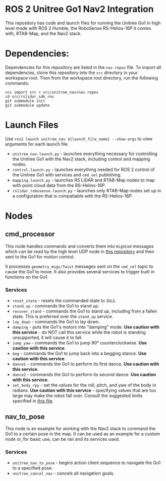 # ROS 2 Unitree Go1 Nav2 Integration
This repository has code and launch files for running the Unitree Go1 in high level mode with ROS 2 Humble, the RoboSense RS-Helios-16P it comes with, RTAB-Map, and the Nav2 stack. 

# Dependencies:
Dependencies for this repository are listed in the `nav.repos` file. To import all dependencies, clone this repository into the `src` directory in your workspace root. Then from the workspace root directory, run the following commands:

```
vcs import src < src/unitree_nav/nav.repos 
cd src/rslidar_sdk_ros
git submodule init
git submodule update
```

# Launch Files
Use `ros2 launch unitree_nav ${launch_file_name} --show-args` to view arguments for each launch file.

- `unitree_nav.launch.py` - launches everything necessary for controlling the Unitree Go1 with the Nav2 stack, including control and mapping nodes.
- `control.launch.py` - launches everything needed for ROS 2 control of the Unitree Go1 with services and `cmd_vel` publishing.
- `mapping.launch.py` - launches RS LiDAR and RTAB-Map nodes to map with point cloud data from the RS-Helios-16P.
- `rslidar_robosense.launch.py` - launches only RTAB-Map nodes set up in a configuration that is compatiable with the RS-Helios-16P.

# Nodes
## cmd_processor
This node handles commands and converts them into `HighCmd` messages which can be read by the high level UDP node in [this repository](https://github.com/katie-hughes/unitree_ros2) and then sent to the Go1 for motion control.

It processes `geometry_msgs/Twist` messages sent on the `cmd_vel` topic to cause the Go1 to move. It also provides several services to trigger built in functions on the Go1.

### Services
- `reset_state` - resets the commanded state to `IDLE`.
- `stand_up` - commands the Go1 to stand up.
- `recover_stand` - commands the Go1 to stand up, including from a fallen state. This is preferred over the `stand_up` service.
- `lay_down` - commands the Go1 to lay down.
- `damping` - puts the Go1's motors into "damping" mode. **Use caution with this service** - do NOT call this service while the robot is standing unsupported, it will cause it to fall.
- `jump_yaw` - commands the Go1 to jump 90° counterclockwise. **Use caution with this service**.
- `beg` - commands the Go1 to jump back into a begging stance. **Use caution with this service**.
- `dance1` - commands the Go1 to perform its first dance. **Use caution with this service**.
- `dance2` - commands the Go1 to perform its second dance. **Use caution with this service**.
- `set_body_rpy` - set the values for the roll, pitch, and yaw of the body in radians. **Use caution with this service** - specifying values that are too large may make the robot fall over. Consult the suggested limits specified in [this file](unitree_nav_interfaces/srv/SetBodyRPY.srv).

## nav_to_pose
This node is an example for working with the Nav2 stack to command the Go1 to a certain pose in the map. It can be used as an example for a custom node or, for basic use, can be ran and its services used.

### Services
- `unitree_nav_to_pose` - begins action client sequence to navigate the Go1 to a specified pose.
- `unitree_cancel_nav` - cancels all navigation goals.